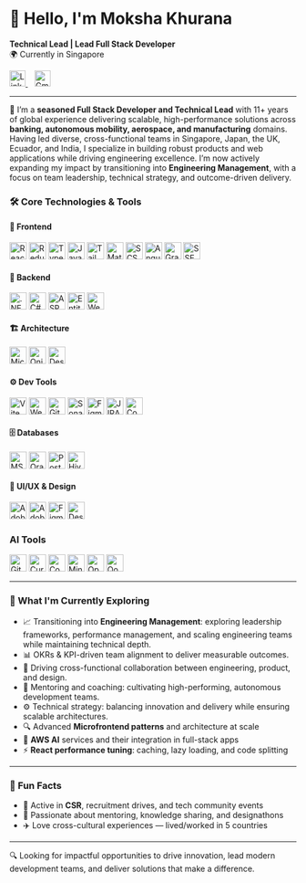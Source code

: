 # 👋 Hello, I'm Moksha Khurana

**Technical Lead | Lead Full Stack Developer**  
🌍 Currently in Singapore
<p>
  <a href="https://www.linkedin.com/in/moksha-khurana/" target="_blank" rel="noopener noreferrer">
    <img src="https://img.shields.io/badge/LinkedIn-0A66C2?style=for-the-badge&logo=linkedin&logoColor=white" height="28" alt="LinkedIn"/>
  </a>
  &nbsp;&nbsp;
  <a href="mailto:moksha.khurana1530@gmail.com" target="_blank" rel="noopener noreferrer">
    <img src="https://img.shields.io/badge/Gmail-D14836?style=for-the-badge&logo=gmail&logoColor=white" height="28" alt="Gmail"/>
  </a>
</p>

---

🚀 I’m a **seasoned Full Stack Developer and Technical Lead** with 11+ years of global experience delivering scalable, high-performance solutions across **banking, autonomous mobility, aerospace, and manufacturing** domains. Having led diverse, cross-functional teams in Singapore, Japan, the UK, Ecuador, and India, I specialize in building robust products and web applications while driving engineering excellence. I’m now actively expanding my impact by transitioning into **Engineering Management**, with a focus on team leadership, technical strategy, and outcome-driven delivery.

### 🛠️ Core Technologies & Tools

#### 🚀 Frontend
<p align="left">
  <img src="https://img.shields.io/badge/-React-000?&logo=react" height="30" alt="React"/>
  <img src="https://img.shields.io/badge/-Redux-000?&logo=redux" height="30" alt="Redux"/>
  <img src="https://img.shields.io/badge/-TypeScript-000?&logo=typescript" height="30" alt="TypeScript"/>
  <img src="https://img.shields.io/badge/-JavaScript-000?&logo=javascript" height="30" alt="JavaScript"/>
  <img src="https://img.shields.io/badge/-TailwindCSS-000?&logo=tailwind-css" height="30" alt="TailwindCSS"/>
  <img src="https://img.shields.io/badge/-MaterialUI-000?&logo=mui" height="30" alt="MaterialUI"/>
  <img src="https://img.shields.io/badge/-SCSS-000?&logo=sass" height="30" alt="SCSS"/>
  <img src="https://img.shields.io/badge/-Angular-000?&logo=angular" height="30" alt="Angular"/>
  <img src="https://img.shields.io/badge/-GraphQL-000?&logo=graphql" height="30" alt="GraphQL"/>
  <img src="https://img.shields.io/badge/-SSE-000?&logo=cloudflare" height="30" alt="SSE"/>
</p>

#### 🧩 Backend
<p align="left">
  <img src="https://img.shields.io/badge/-.NET_Core-000?&logo=dotnet" height="30" alt=".NET Core"/>
  <img src="https://img.shields.io/badge/-C%23-000?&logo=c-sharp" height="30" alt="C#"/>
  <img src="https://img.shields.io/badge/-ASP.NET-000?&logo=dotnet" height="30" alt="ASP.NET"/>
  <img src="https://img.shields.io/badge/-Entity_Framework-000?&logo=microsoft" height="30" alt="Entity Framework"/>
  <img src="https://img.shields.io/badge/-Web_API-000?&logo=apachespark" height="30" alt="Web API"/>
</p>

#### 🏗️ Architecture
<p align="left">
  <img src="https://img.shields.io/badge/-Microfrontend-000?&logo=microstrategy" height="30" alt="Microfrontend"/>
  <img src="https://img.shields.io/badge/-Onion_Architecture-000?&logo=visualstudio" height="30" alt="Onion Architecture"/>
  <img src="https://img.shields.io/badge/-Design_Patterns-000?&logo=gitbook" height="30" alt="Design Patterns"/>
</p>

#### ⚙️ Dev Tools
<p align="left">
  <img src="https://img.shields.io/badge/-Vite-000?&logo=vite" height="30" alt="Vite"/>
  <img src="https://img.shields.io/badge/-Webpack-000?&logo=webpack" height="30" alt="Webpack"/>
  <img src="https://img.shields.io/badge/-GitHub-000?&logo=github" height="30" alt="GitHub"/>
  <img src="https://img.shields.io/badge/-SonarQube-000?&logo=sonarqube" height="30" alt="SonarQube"/>
  <img src="https://img.shields.io/badge/-Figma-000?&logo=figma" height="30" alt="Figma"/>
  <img src="https://img.shields.io/badge/-JIRA-000?&logo=jira" height="30" alt="JIRA"/>
  <img src="https://img.shields.io/badge/-Confluence-000?&logo=confluence" height="30" alt="Confluence"/>
</p>

#### 🗄️ Databases
<p align="left">
  <img src="https://img.shields.io/badge/-MS_SQL-000?&logo=microsoft-sql-server" height="30" alt="MS SQL"/>
  <img src="https://img.shields.io/badge/-Oracle-000?&logo=oracle" height="30" alt="Oracle"/>
  <img src="https://img.shields.io/badge/-PostgreSQL-000?&logo=postgresql" height="30" alt="PostgreSQL"/>
  <img src="https://img.shields.io/badge/-Hive-000?&logo=apache-hive" height="30" alt="Hive"/>
</p>

#### 🎨 UI/UX & Design
<p align="left">
  <img src="https://img.shields.io/badge/-Adobe_XD-000?&logo=adobe-xd" height="30" alt="Adobe XD"/>
  <img src="https://img.shields.io/badge/-Adobe_Illustrator-000?&logo=adobe-illustrator" height="30" alt="Adobe Illustrator"/>
  <img src="https://img.shields.io/badge/-Figma-000?&logo=figma" height="30" alt="Figma"/>
  <img src="https://img.shields.io/badge/-Design_Thinking-000?&logo=affinitydesigner" height="30" alt="Design Thinking"/>
</p>

### AI Tools
<p align="left"> <img src="https://img.shields.io/badge/-GitHub_Copilot-000?&logo=github&logoColor=white" height="30" alt="GitHub Copilot"/> <img src="https://img.shields.io/badge/-Cursor_AI-000?&logo=openai&logoColor=white" height="30" alt="Cursor AI"/> <img src="https://img.shields.io/badge/-Codium_AI-000?&logo=codio&logoColor=white" height="30" alt="Codium AI"/> <img src="https://img.shields.io/badge/-Mintlify-000?&logo=markdown&logoColor=white" height="30" alt="Mintlify"/> <img src="https://img.shields.io/badge/-OpenAI_APIs-000?&logo=openai&logoColor=white" height="30" alt="OpenAI APIs"/> <img src="https://img.shields.io/badge/-Qodome_AI-000?&logo=devdotto&logoColor=white" height="30" alt="Qodo AI"/> </p>

---

### 🌱 What I'm Currently Exploring

- 📈 Transitioning into **Engineering Management**: exploring leadership frameworks, performance management, and scaling engineering teams while maintaining technical depth.
- 📊 OKRs & KPI-driven team alignment to deliver measurable outcomes.
- 🤝 Driving cross-functional collaboration between engineering, product, and design.
- 🧠 Mentoring and coaching: cultivating high-performing, autonomous development teams.
- ⚙️ Technical strategy: balancing innovation and delivery while ensuring scalable architectures.
- 🔍 Advanced **Microfrontend patterns** and architecture at scale
- 🚀 **AWS AI** services and their integration in full-stack apps
- ⚡ **React performance tuning**: caching, lazy loading, and code splitting

---

### 📌 Fun Facts
- 📢 Active in **CSR**, recruitment drives, and tech community events
- 💬 Passionate about mentoring, knowledge sharing, and designathons
- ✈️ Love cross-cultural experiences — lived/worked in 5 countries

---

🔍 Looking for impactful opportunities to drive innovation, lead modern development teams, and deliver solutions that make a difference.
